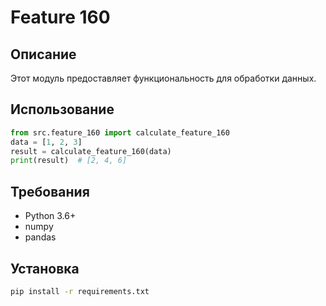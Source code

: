 # Feature 160
## Описание
Этот модуль предоставляет функциональность для обработки данных.
## Использование
```python
from src.feature_160 import calculate_feature_160
data = [1, 2, 3]
result = calculate_feature_160(data)
print(result)  # [2, 4, 6]
```
## Требования
- Python 3.6+
- numpy
- pandas
## Установка
```bash
pip install -r requirements.txt
```